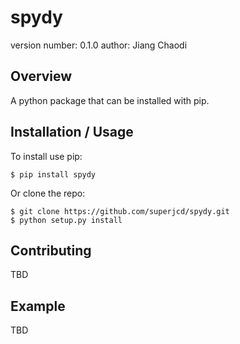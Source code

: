 spydy
===============================

version number: 0.1.0
author: Jiang Chaodi

Overview
--------

A python package that can be installed with pip.

Installation / Usage
--------------------

To install use pip:

    $ pip install spydy


Or clone the repo:

    $ git clone https://github.com/superjcd/spydy.git
    $ python setup.py install
    
Contributing
------------

TBD

Example
-------

TBD